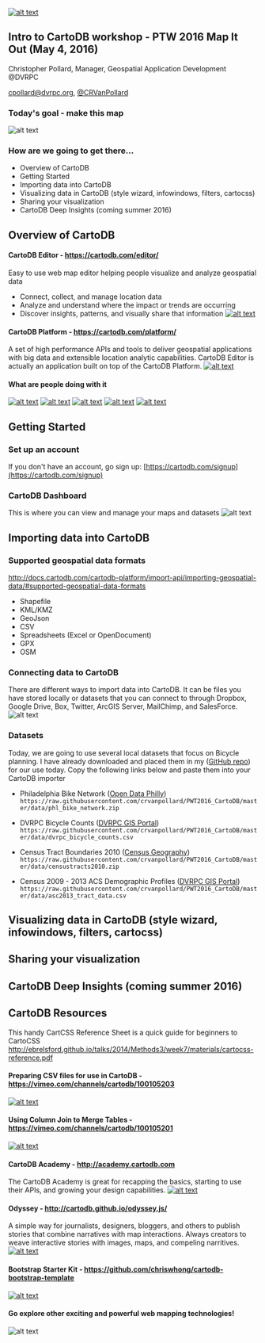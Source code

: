 [![alt text](https://raw.githubusercontent.com/crvanpollard/PWT2016_CartoDB/master/img/cartodb.png)](https://cartodb.com) 
## Intro to CartoDB workshop - PTW 2016 Map It Out (May 4, 2016)

Christopher Pollard, Manager, Geospatial Application Development @DVRPC

cpollard@dvrpc.org, [@CRVanPollard ](https://twitter.com/CRVanPollard)

### Today's goal - make this map
![alt text](https://raw.githubusercontent.com/crvanpollard/PWT2016_CartoDB/master/img/todaysmap.png)

### How are we going to get there...
- Overview of CartoDB
- Getting Started 
- Importing data into CartoDB
- Visualizing data in CartoDB (style wizard, infowindows, filters, cartocss)
- Sharing your visualization
- CartoDB Deep Insights (coming summer 2016)

## Overview of CartoDB
#### CartoDB Editor - https://cartodb.com/editor/
Easy to use web map editor helping people visualize and analyze geospatial data
- Connect, collect, and manage location data
- Analyze and understand where the impact or trends are occurring
- Discover insights, patterns, and visually share that information
[![alt text](https://raw.githubusercontent.com/crvanpollard/PWT2016_CartoDB/master/img/cartodbeditor.png)](https://cartodb.com/editor/)

#### CartoDB Platform - https://cartodb.com/platform/
A set of high performance APIs and tools to deliver geospatial applications with big data and extensible location analytic capabilities. CartoDB Editor is actually an application built on top of the CartoDB Platform.
[![alt text](https://raw.githubusercontent.com/crvanpollard/PWT2016_CartoDB/master/img/cartodbplatform.png)](https://cartodb.com/platform/)
#### What are people doing with it
[![alt text](https://raw.githubusercontent.com/crvanpollard/PWT2016_CartoDB/master/img/sunrise.gif)](http://cartodb.s3.amazonaws.com/static_vizz/sunrise.html?title=true&description=true&search=false&shareable=true&cartodb_logo=true&layer_selector=false&legends=false&scrollwheel=true&sublayer_options=1%7C1&sql=&zoom=2&center_lat=22.917922936146045&center_lon=51.328125#)
[![alt text](https://raw.githubusercontent.com/crvanpollard/PWT2016_CartoDB/master/img/streets.png)](http://illustreets.co.uk/explore-england/)
[![alt text](https://raw.githubusercontent.com/crvanpollard/PWT2016_CartoDB/master/img/nycairbnb.png)](http://blog.cartodb.com/airbnb-impact/)
[![alt text](https://raw.githubusercontent.com/crvanpollard/PWT2016_CartoDB/master/img/marktwain.png)](http://andrewxhill.com/maps/writers/twain/)
[![alt text](https://raw.githubusercontent.com/crvanpollard/PWT2016_CartoDB/master/img/cyclephilly.png)](http://www.dvrpc.org/webmaps/cyclephilly/)

## Getting Started

### Set up an account
If you don't have an account, go sign up: [https://cartodb.com/signup](https://cartodb.com/signup)  

### CartoDB Dashboard
This is where you can view and manage your maps and datasets
![alt text](https://raw.githubusercontent.com/crvanpollard/PWT2016_CartoDB/master/img/dashboard.png)

## Importing data into CartoDB
### Supported geospatial data formats
<a href="http://docs.cartodb.com/cartodb-platform/import-api/importing-geospatial-data/#supported-geospatial-data-formats" target="_new">http://docs.cartodb.com/cartodb-platform/import-api/importing-geospatial-data/#supported-geospatial-data-formats</a>
- Shapefile
- KML/KMZ
- GeoJson
- CSV
- Spreadsheets (Excel or OpenDocument)
- GPX
- OSM

### Connecting data to CartoDB
There are different ways to import data into CartoDB. It can be files you have stored locally or datasets that you can connect to through Dropbox, Google Drive, Box, Twitter, ArcGIS Server, MailChimp, and SalesForce.
![alt text](https://raw.githubusercontent.com/crvanpollard/PWT2016_CartoDB/master/img/connect.png)

### Datasets
Today, we are going to use several local datasets that focus on Bicycle planning.
I have already downloaded and placed them in my ([GitHub repo](https://github.com/crvanpollard/PWT2016_CartoDB/tree/master/data)) for our use today. Copy the following links below and paste them into your CartoDB importer

- Philadelphia Bike Network ([Open Data Philly](https://www.opendataphilly.org/dataset/bike-network))
`https://raw.githubusercontent.com/crvanpollard/PWT2016_CartoDB/master/data/phl_bike_network.zip`

- DVRPC Bicycle Counts ([DVRPC GIS Portal](http://dvrpc.dvrpcgis.opendata.arcgis.com/datasets/f8cf3245754c4b79a89a04a5d278a450_0))
`https://raw.githubusercontent.com/crvanpollard/PWT2016_CartoDB/master/data/dvrpc_bicycle_counts.csv`

- Census Tract Boundaries 2010 ([Census Geography](https://www.census.gov/geo/maps-data/data/tiger-line.html))
`https://raw.githubusercontent.com/crvanpollard/PWT2016_CartoDB/master/data/censustracts2010.zip`

- Census 2009 - 2013 ACS Demographic Profiles ([DVRPC GIS Portal](http://dvrpc.dvrpcgis.opendata.arcgis.com/datasets/beb54980293b4c0fa5312f0eb8ffbb1f_0))
`https://raw.githubusercontent.com/crvanpollard/PWT2016_CartoDB/master/data/asc2013_tract_data.csv`

## Visualizing data in CartoDB (style wizard, infowindows, filters, cartocss)

## Sharing your visualization

## CartoDB Deep Insights (coming summer 2016)

## CartoDB Resources
This handy CartCSS Reference Sheet is a quick guide for beginners to CartoCSS
http://ebrelsford.github.io/talks/2014/Methods3/week7/materials/cartocss-reference.pdf

#### Preparing CSV files for use in CartoDB - https://vimeo.com/channels/cartodb/100105203
[![alt text](https://raw.githubusercontent.com/crvanpollard/PWT2016_CartoDB/master/img/csv.png)](https://vimeo.com/channels/cartodb/100105203)

#### Using Column Join to Merge Tables - https://vimeo.com/channels/cartodb/100105201
[![alt text](https://raw.githubusercontent.com/crvanpollard/PWT2016_CartoDB/master/img/merge.png)](https://vimeo.com/channels/cartodb/100105201)

#### CartoDB Academy - http://academy.cartodb.com
The CartoDB Academy is great for recapping the basics, starting to use their APIs, and growing your design capabilities.
[![alt text](https://raw.githubusercontent.com/crvanpollard/PWT2016_CartoDB/master/img/mapacademy.png)](http://academy.cartodb.com)

#### Odyssey - http://cartodb.github.io/odyssey.js/
A simple way for journalists, designers, bloggers, and others to publish stories that combine narratives with map interactions. Always creators to weave interactive stories with images, maps, and compeling narritives.
[![alt text](https://raw.githubusercontent.com/crvanpollard/PWT2016_CartoDB/master/img/odyssey.png)](http://cartodb.github.io/odyssey.js/)

#### Bootstrap Starter Kit - https://github.com/chriswhong/cartodb-bootstrap-template
[![alt text](https://raw.githubusercontent.com/crvanpollard/PWT2016_CartoDB/master/img/starterkit.png)](https://github.com/chriswhong/cartodb-bootstrap-template)

#### Go explore other exciting and powerful web mapping technologies!
![alt text](https://raw.githubusercontent.com/crvanpollard/PWT2016_CartoDB/master/img/webmappingtech.png)


